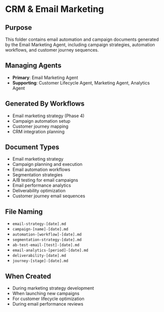 # CRM & Email Marketing

## Purpose
This folder contains email automation and campaign documents generated by the Email Marketing Agent, including campaign strategies, automation workflows, and customer journey sequences.

## Managing Agents
- **Primary**: Email Marketing Agent
- **Supporting**: Customer Lifecycle Agent, Marketing Agent, Analytics Agent

## Generated By Workflows
- Email marketing strategy (Phase 4)
- Campaign automation setup
- Customer journey mapping
- CRM integration planning

## Document Types
- Email marketing strategy
- Campaign planning and execution
- Email automation workflows
- Segmentation strategies
- A/B testing for email campaigns
- Email performance analytics
- Deliverability optimization
- Customer journey email sequences

## File Naming
- `email-strategy-[date].md`
- `campaign-[name]-[date].md`
- `automation-[workflow]-[date].md`
- `segmentation-strategy-[date].md`
- `ab-test-email-[test]-[date].md`
- `email-analytics-[period]-[date].md`
- `deliverability-[date].md`
- `journey-[stage]-[date].md`

## When Created
- During marketing strategy development
- When launching new campaigns
- For customer lifecycle optimization
- During email performance reviews